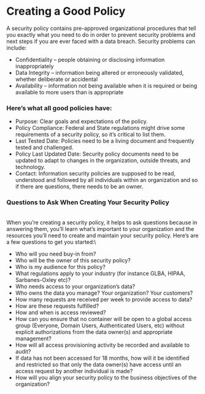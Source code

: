 # Creating a Good Policy

A security policy contains pre-approved organizational procedures that tell you exactly what you need to do in order to prevent security problems and next steps if you are ever faced with a data breach. Security problems can include:

* Confidentiality – people obtaining or disclosing information inappropriately
* Data Integrity – information being altered or erroneously validated, whether deliberate or accidental
* Availability – information not being available when it is required or being available to more users than is appropriate

### **Here’s what all good policies have:**

* Purpose: Clear goals and expectations of the policy.
* Policy Compliance: Federal and State regulations might drive some requirements of a security policy, so it’s critical to list them.
* Last Tested Date: Policies need to be a living document and frequently tested and challenged.
* Policy Last Updated Date: Security policy documents need to be updated to adapt to changes in the organization, outside threats, and technology.
* Contact: Information security policies are supposed to be read, understood and followed by all individuals within an organization and so if there are questions, there needs to be an owner.

### Questions to Ask When Creating Your Security Policy

\
When you’re creating a security policy, it helps to ask questions because in answering them, you’ll learn what’s important to your organization and the resources you’ll need to create and maintain your security policy. Here’s are a few questions to get you started:\


* Who will you need buy-in from?
* Who will be the owner of this security policy?
* Who is my audience for this policy?
* What regulations apply to your industry (for instance GLBA, HIPAA, Sarbanes-Oxley etc)?
* Who needs access to your organization’s data?
* Who owns the data you manage? Your organization? Your customers?
* How many requests are received per week to provide access to data?
* How are these requests fulfilled?
* How and when is access reviewed?
* How can you ensure that no container will be open to a global access group (Everyone, Domain Users, Authenticated Users, etc) without explicit authorizations from the data owner(s) and appropriate management?
* How will all access provisioning activity be recorded and available to audit?
* If data has not been accessed for 18 months, how will it be identified and restricted so that only the data owner(s) have access until an access request by another individual is made?
* How will you align your security policy to the business objectives of the organization?

